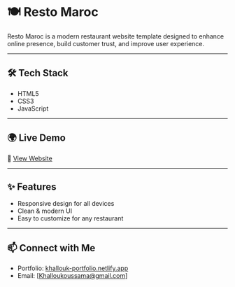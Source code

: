 # 🍽 Resto Maroc

Resto Maroc is a modern restaurant website template designed to enhance online presence, build customer trust, and improve user experience.  

---

## 🛠 Tech Stack
- HTML5  
- CSS3  
- JavaScript  

---

## 🌍 Live Demo
🔗 [View Website](https://resto-maroc.netlify.app/)

---



## ✨ Features
- Responsive design for all devices  
- Clean & modern UI  
- Easy to customize for any restaurant  

---

## 📫 Connect with Me
- Portfolio: [khallouk-portfolio.netlify.app](https://khallouk-portfolio.netlify.app)    
- Email: [Khalloukoussama@gmail.com]  
